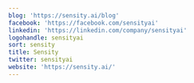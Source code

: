 ```yaml
---
blog: 'https://sensity.ai/blog'
facebook: 'https://facebook.com/sensityai'
linkedin: 'https://linkedin.com/company/sensityai'
logohandle: sensityai
sort: sensity
title: Sensity
twitter: sensityai
website: 'https://sensity.ai/'
---
```

